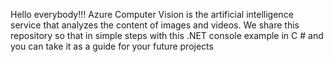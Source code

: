 Hello everybody!!! Azure Computer Vision is the artificial intelligence service that analyzes the content of images and videos.
We share this repository so that in simple steps with this .NET console example in C # and you can take it as a guide for your future projects

